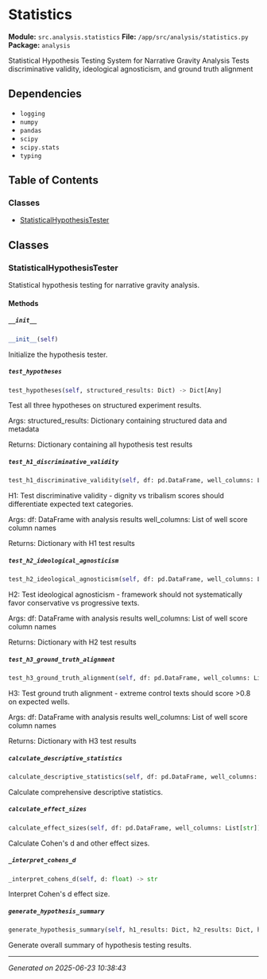 # Statistics

**Module:** `src.analysis.statistics`
**File:** `/app/src/analysis/statistics.py`
**Package:** `analysis`

Statistical Hypothesis Testing System for Narrative Gravity Analysis
Tests discriminative validity, ideological agnosticism, and ground truth alignment

## Dependencies

- `logging`
- `numpy`
- `pandas`
- `scipy`
- `scipy.stats`
- `typing`

## Table of Contents

### Classes
- [StatisticalHypothesisTester](#statisticalhypothesistester)

## Classes

### StatisticalHypothesisTester

Statistical hypothesis testing for narrative gravity analysis.

#### Methods

##### `__init__`
```python
__init__(self)
```

Initialize the hypothesis tester.

##### `test_hypotheses`
```python
test_hypotheses(self, structured_results: Dict) -> Dict[Any]
```

Test all three hypotheses on structured experiment results.

Args:
    structured_results: Dictionary containing structured data and metadata
    
Returns:
    Dictionary containing all hypothesis test results

##### `test_h1_discriminative_validity`
```python
test_h1_discriminative_validity(self, df: pd.DataFrame, well_columns: List[str]) -> Dict[Any]
```

H1: Test discriminative validity - dignity vs tribalism scores should differentiate expected text categories.

Args:
    df: DataFrame with analysis results
    well_columns: List of well score column names
    
Returns:
    Dictionary with H1 test results

##### `test_h2_ideological_agnosticism`
```python
test_h2_ideological_agnosticism(self, df: pd.DataFrame, well_columns: List[str]) -> Dict[Any]
```

H2: Test ideological agnosticism - framework should not systematically favor conservative vs progressive texts.

Args:
    df: DataFrame with analysis results
    well_columns: List of well score column names
    
Returns:
    Dictionary with H2 test results

##### `test_h3_ground_truth_alignment`
```python
test_h3_ground_truth_alignment(self, df: pd.DataFrame, well_columns: List[str]) -> Dict[Any]
```

H3: Test ground truth alignment - extreme control texts should score >0.8 on expected wells.

Args:
    df: DataFrame with analysis results
    well_columns: List of well score column names
    
Returns:
    Dictionary with H3 test results

##### `calculate_descriptive_statistics`
```python
calculate_descriptive_statistics(self, df: pd.DataFrame, well_columns: List[str]) -> Dict[Any]
```

Calculate comprehensive descriptive statistics.

##### `calculate_effect_sizes`
```python
calculate_effect_sizes(self, df: pd.DataFrame, well_columns: List[str]) -> Dict[Any]
```

Calculate Cohen's d and other effect sizes.

##### `_interpret_cohens_d`
```python
_interpret_cohens_d(self, d: float) -> str
```

Interpret Cohen's d effect size.

##### `generate_hypothesis_summary`
```python
generate_hypothesis_summary(self, h1_results: Dict, h2_results: Dict, h3_results: Dict) -> Dict[Any]
```

Generate overall summary of hypothesis testing results.

---

*Generated on 2025-06-23 10:38:43*